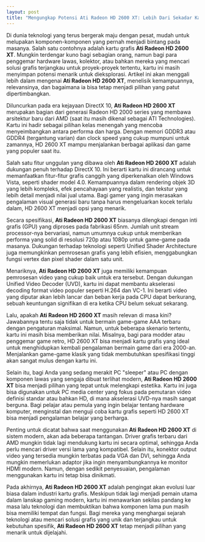 ```yaml
---
layout: post
title: "Mengungkap Potensi Ati Radeon HD 2600 XT: Lebih Dari Sekadar Kartu Grafis Lama"
---
```


Di dunia teknologi yang terus bergerak maju dengan pesat, mudah untuk melupakan komponen-komponen yang pernah menjadi bintang pada masanya. Salah satu contohnya adalah kartu grafis **Ati Radeon HD 2600 XT**. Mungkin terdengar kuno bagi sebagian orang, namun bagi para penggemar hardware lawas, kolektor, atau bahkan mereka yang mencari solusi grafis terjangkau untuk proyek-proyek tertentu, kartu ini masih menyimpan potensi menarik untuk dieksplorasi. Artikel ini akan menggali lebih dalam mengenai **Ati Radeon HD 2600 XT**, menelisik kemampuannya, relevansinya, dan bagaimana ia bisa tetap menjadi pilihan yang patut dipertimbangkan.

Diluncurkan pada era kejayaan DirectX 10, **Ati Radeon HD 2600 XT** merupakan bagian dari generasi Radeon HD 2000 series yang membawa arsitektur baru dari AMD (saat itu masih dikenal sebagai ATI Technologies). Kartu ini hadir sebagai pilihan kelas menengah yang mencoba menyeimbangkan antara performa dan harga. Dengan memori GDDR3 atau GDDR4 (tergantung varian) dan clock speed yang cukup mumpuni untuk zamannya, HD 2600 XT mampu menjalankan berbagai aplikasi dan game yang populer saat itu.

Salah satu fitur unggulan yang dibawa oleh **Ati Radeon HD 2600 XT** adalah dukungan penuh terhadap DirectX 10. Ini berarti kartu ini dirancang untuk memanfaatkan fitur-fitur grafis canggih yang diperkenalkan oleh Windows Vista, seperti shader model 4.0. Kemampuannya dalam rendering objek 3D yang lebih kompleks, efek pencahayaan yang realistis, dan tekstur yang lebih detail menjadi nilai jual utama. Bagi gamer yang ingin merasakan pengalaman visual generasi baru tanpa harus mengeluarkan kocek terlalu dalam, HD 2600 XT menjadi opsi yang menarik.

Secara spesifikasi, **Ati Radeon HD 2600 XT** biasanya dilengkapi dengan inti grafis (GPU) yang diproses pada fabrikasi 65nm. Jumlah unit stream processor-nya bervariasi, namun umumnya cukup untuk memberikan performa yang solid di resolusi 720p atau 1080p untuk game-game pada masanya. Dukungan terhadap teknologi seperti Unified Shader Architecture juga memungkinkan pemrosesan grafis yang lebih efisien, menggabungkan fungsi vertex dan pixel shader dalam satu unit.

Menariknya, **Ati Radeon HD 2600 XT** juga memiliki kemampuan pemrosesan video yang cukup baik untuk era tersebut. Dengan dukungan Unified Video Decoder (UVD), kartu ini dapat membantu akselerasi decoding format video populer seperti H.264 dan VC-1. Ini berarti video yang diputar akan lebih lancar dan beban kerja pada CPU dapat berkurang, sebuah keuntungan signifikan di era ketika CPU belum sekuat sekarang.

Lalu, apakah **Ati Radeon HD 2600 XT** masih relevan di masa kini? Jawabannya tentu saja tidak untuk bermain game-game AAA terbaru dengan pengaturan maksimal. Namun, untuk beberapa skenario tertentu, kartu ini masih bisa memberikan nilai. Misalnya, bagi para modder atau penggemar game retro, HD 2600 XT bisa menjadi kartu grafis yang ideal untuk menghidupkan kembali pengalaman bermain game dari era 2000-an. Menjalankan game-game klasik yang tidak membutuhkan spesifikasi tinggi akan sangat mulus dengan kartu ini.

Selain itu, bagi Anda yang sedang merakit PC "sleeper" atau PC dengan komponen lawas yang sengaja dibuat terlihat modern, **Ati Radeon HD 2600 XT** bisa menjadi pilihan yang tepat untuk melengkapi estetika. Kartu ini juga bisa digunakan untuk PC media center yang fokus pada pemutaran video definisi standar atau bahkan HD, di mana akselerasi UVD-nya masih sangat berguna. Bagi pelajar atau pemula yang ingin belajar tentang hardware komputer, menginstal dan menguji coba kartu grafis seperti HD 2600 XT bisa menjadi pengalaman belajar yang berharga.

Penting untuk dicatat bahwa saat menggunakan **Ati Radeon HD 2600 XT** di sistem modern, akan ada beberapa tantangan. Driver grafis terbaru dari AMD mungkin tidak lagi mendukung kartu ini secara optimal, sehingga Anda perlu mencari driver versi lama yang kompatibel. Selain itu, konektor output video yang tersedia mungkin terbatas pada VGA dan DVI, sehingga Anda mungkin memerlukan adaptor jika ingin menyambungkannya ke monitor HDMI modern. Namun, dengan sedikit penyesuaian, pengalaman menggunakan kartu ini tetap bisa dinikmati.

Pada akhirnya, **Ati Radeon HD 2600 XT** adalah pengingat akan evolusi luar biasa dalam industri kartu grafis. Meskipun tidak lagi menjadi pemain utama dalam lanskap gaming modern, kartu ini menawarkan sekilas pandang ke masa lalu teknologi dan membuktikan bahwa komponen lama pun masih bisa memiliki tempat dan fungsi. Bagi mereka yang menghargai sejarah teknologi atau mencari solusi grafis yang unik dan terjangkau untuk kebutuhan spesifik, **Ati Radeon HD 2600 XT** tetap menjadi pilihan yang menarik untuk dijelajahi.
